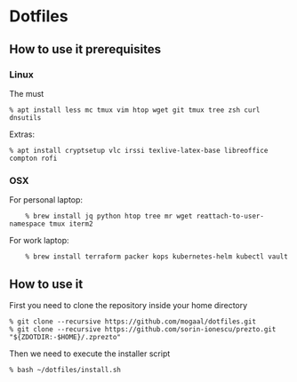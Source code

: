 # Dotfiles

## How to use it prerequisites

### Linux

The must 

    % apt install less mc tmux vim htop wget git tmux tree zsh curl dnsutils
  
Extras:

    % apt install cryptsetup vlc irssi texlive-latex-base libreoffice compton rofi

### OSX

For personal laptop:

```
    % brew install jq python htop tree mr wget reattach-to-user-namespace tmux iterm2
```

For work laptop:

```
    % brew install terraform packer kops kubernetes-helm kubectl vault
```

## How to use it

First you need to clone the repository inside your home directory 

    % git clone --recursive https://github.com/mogaal/dotfiles.git
    % git clone --recursive https://github.com/sorin-ionescu/prezto.git "${ZDOTDIR:-$HOME}/.zprezto"

Then we need to execute the installer script

    % bash ~/dotfiles/install.sh

